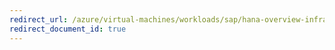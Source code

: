 ```yaml
---
redirect_url: /azure/virtual-machines/workloads/sap/hana-overview-infrastructure-connectivity
redirect_document_id: true
---
```


